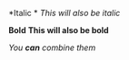 *Italic *
_This will also be italic_

**Bold**
__This will also be bold__

_You **can** combine them_
